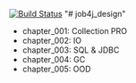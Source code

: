 [![Build Status](https://travis-ci.org/BBergsJ/job4j_design.svg?branch=master)](https://travis-ci.org/BBergsJ/job4j_design)
"# job4j_design"

* chapter_001: Collection PRO
* chapter_002: IO 
* chapter_003: SQL & JDBC
* chapter_004: GC
* chapter_005: OOD
